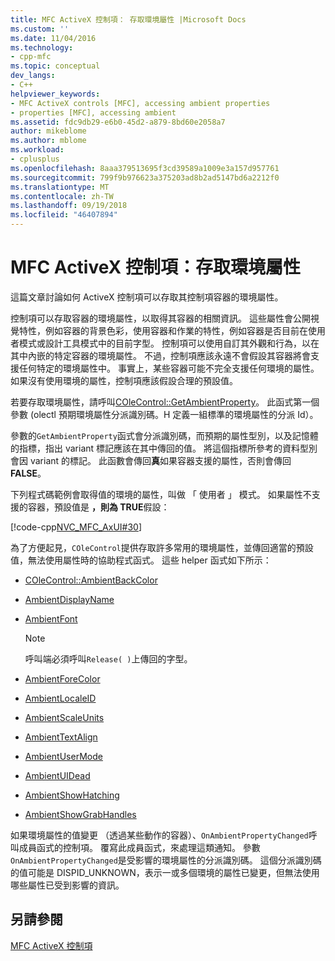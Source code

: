 ```yaml
---
title: MFC ActiveX 控制項： 存取環境屬性 |Microsoft Docs
ms.custom: ''
ms.date: 11/04/2016
ms.technology:
- cpp-mfc
ms.topic: conceptual
dev_langs:
- C++
helpviewer_keywords:
- MFC ActiveX controls [MFC], accessing ambient properties
- properties [MFC], accessing ambient
ms.assetid: fdc9db29-e6b0-45d2-a879-8bd60e2058a7
author: mikeblome
ms.author: mblome
ms.workload:
- cplusplus
ms.openlocfilehash: 8aaa379513695f3cd39589a1009e3a157d957761
ms.sourcegitcommit: 799f9b976623a375203ad8b2ad5147bd6a2212f0
ms.translationtype: MT
ms.contentlocale: zh-TW
ms.lasthandoff: 09/19/2018
ms.locfileid: "46407894"
---
```

# <a name="mfc-activex-controls-accessing-ambient-properties"></a>MFC ActiveX 控制項：存取環境屬性

這篇文章討論如何 ActiveX 控制項可以存取其控制項容器的環境屬性。

控制項可以存取容器的環境屬性，以取得其容器的相關資訊。 這些屬性會公開視覺特性，例如容器的背景色彩，使用容器和作業的特性，例如容器是否目前在使用者模式或設計工具模式中的目前字型。 控制項可以使用自訂其外觀和行為，以在其中內嵌的特定容器的環境屬性。 不過，控制項應該永遠不會假設其容器將會支援任何特定的環境屬性中。 事實上，某些容器可能不完全支援任何環境的屬性。 如果沒有使用環境的屬性，控制項應該假設合理的預設值。

若要存取環境屬性，請呼叫[COleControl::GetAmbientProperty](../mfc/reference/colecontrol-class.md#getambientproperty)。 此函式第一個參數 (olectl 預期環境屬性分派識別碼。H 定義一組標準的環境屬性的分派 Id）。

參數的`GetAmbientProperty`函式會分派識別碼，而預期的屬性型別，以及記憶體的指標，指出 variant 標記應該在其中傳回的值。 將這個指標所參考的資料型別會因 variant 的標記。 此函數會傳回**真**如果容器支援的屬性，否則會傳回**FALSE**。

下列程式碼範例會取得值的環境的屬性，叫做 「 使用者 」 模式。 如果屬性不支援的容器，預設值是 **，則為 TRUE**假設：

[!code-cpp[NVC_MFC_AxUI#30](../mfc/codesnippet/cpp/mfc-activex-controls-accessing-ambient-properties_1.cpp)]

為了方便起見，`COleControl`提供存取許多常用的環境屬性，並傳回適當的預設值，無法使用屬性時的協助程式函式。 這些 helper 函式如下所示：

- [COleControl::AmbientBackColor](../mfc/reference/colecontrol-class.md#ambientbackcolor)

- [AmbientDisplayName](../mfc/reference/colecontrol-class.md#ambientdisplayname)

- [AmbientFont](../mfc/reference/colecontrol-class.md#ambientfont)

    > [!NOTE]
    >  呼叫端必須呼叫`Release( )`上傳回的字型。

- [AmbientForeColor](../mfc/reference/colecontrol-class.md#ambientforecolor)

- [AmbientLocaleID](../mfc/reference/colecontrol-class.md#ambientlocaleid)

- [AmbientScaleUnits](../mfc/reference/colecontrol-class.md#ambientscaleunits)

- [AmbientTextAlign](../mfc/reference/colecontrol-class.md#ambienttextalign)

- [AmbientUserMode](../mfc/reference/colecontrol-class.md#ambientusermode)

- [AmbientUIDead](../mfc/reference/colecontrol-class.md#ambientuidead)

- [AmbientShowHatching](../mfc/reference/colecontrol-class.md#ambientshowhatching)

- [AmbientShowGrabHandles](../mfc/reference/colecontrol-class.md#ambientshowgrabhandles)

如果環境屬性的值變更 （透過某些動作的容器）、`OnAmbientPropertyChanged`呼叫成員函式的控制項。 覆寫此成員函式，來處理這類通知。 參數`OnAmbientPropertyChanged`是受影響的環境屬性的分派識別碼。 這個分派識別碼的值可能是 DISPID_UNKNOWN，表示一或多個環境的屬性已變更，但無法使用哪些屬性已受到影響的資訊。

## <a name="see-also"></a>另請參閱

[MFC ActiveX 控制項](../mfc/mfc-activex-controls.md)

